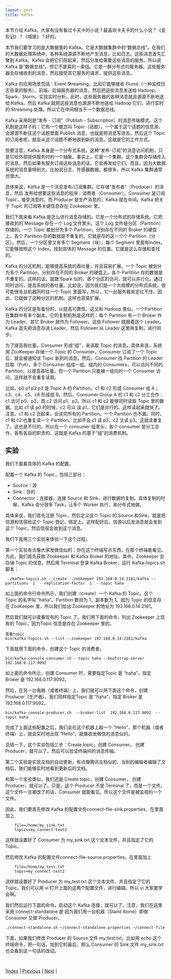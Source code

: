 ```yaml
---
layout: post
title: Kafka
---
```


本节介绍 Kafka。大家有没有看过卡夫卡的小说？最喜欢卡夫卡的什么小说？《变形记》？《城堡》？好的。

本节我们要学习的是大数据里的 Kafka。它是大数据集群中的“数据总线”。在我们的大数据处理系统中，各种系统源源不断地产生消息，比如日志。这些消息首先汇聚到 Kafka。Kafka 会把它们存起来，然后分发给需要这些消息的服务。所以说 Kafka 是“数据总线”。但它不是真的一条线。它是一群分布式的服务器。这些服务器会存储收到的消息，然后接受其它服务的请求，提供这些消息。

Kafka 的应用场景包括：Event Streaming，比如它能够接收 Flume（一种监控日志目录的服务）、前端、后端服务器的消息，然后把这些消息发送给 Hadoop、Spark、Storm，实现实时分析。此时，这些服务器的各种消息就会源源不断地送给 Kafka。然后 Kafka 就把这些消息也源源不断地送给 Hadoop 它们，进行实时的 Streaming 处理。所以它在中间相当于一个数据总线。

Kafka 采用的是“发布 - 订阅”（Publish - Subscription）的消息传输模式。这个机制是这样子的：它有一个概念叫 Topic（话题）。一个属于这个话题的信息源，会源源不断往这个话题里面 Publish 消息，也就是把消息写进去。然后这个 Topic 的订阅者呢，就会从这个话题不断地收到新的消息。这就是它的工作方式。

但要注意，Kafka 本身是一个分布式系统。这种“发布-订阅”的消息访问机制，只是它给外部提供服务时的一个抽象。事实上，它是一个集群。这个集群会存储传入的消息，然后如果有服务订阅这些消息的话，它会再发给它们。而且，因为大数据系统的消息量特别大，比如说日志、传感器数据，都很多，所以 Kafka 集群通常也很大。

具体来说，Kafka 是一个消息发布/订阅集群。它存储“发布者”（Producer）的消息，然后	发布给想要这些消息的程序：消费者（Consumer）。Consumer 是订阅 Topic，接受消息的，而 Producer 是生产消息的，Kafka 就在中间。Kafka 把关于 Topic 的订阅等关键信息存在 Zookeeper 里。

我们下面来看 Kafka 是怎么进行消息存储的。它是一个分布式的存储系统。它把接收到的 Message 存在一个 Log 文件里头。这个 Log 文件是分区（Partition）存储的。一个 Topic 被划分为多个 Partition，分别存在不同的 Broker 的硬盘上。各个 Partition 存的数据是不重复的。它就是存的这一个个 Partition（分区）。然后，一个分区里又有多个 Segment（块）。每个 Segment 里面有Index。它能够按照这个 Index，找到具体的 Message 的位置。它就是这么存储和查找的。

Kafka 的分区机制，能够提高系统的吞吐量，并且容易扩展。一个 Topic 被划分为多个 Partition，分别存在不同的 Broker 的硬盘上。各个 Partition 存的数据是不重复的。这样的话，就跟 Spark 似的，各个分区的访问，就可以并行化。通过同时访问，提高系统的吞吐量。比如说，因为我们是一个大规模的分布式系统，很可能很多台机器同时往一个 Topic 里面写，所以，它一台服务器肯定扛不住。因此，它就做了这种分区的机制。这样也容易扩展。

Kafka 的分区是有备份的，以提高可靠性。这又和 Hadoop 类似。一个Partition在集群中有多个副本。它的复制机制是这样的：每个 Partition 有一个 Broker 作为 Leader，其它 Broker 就作为 Follower。这些 Follower 就跟着这个 Leader。Kafka 首先把消息存进 Leader，然后 Follower 从 Leader 这里再复制，进行同步。

为了提高吞吐量，Consumer 形成“组”，来读取 Topic 的消息。具体来说，系统用 ZooKeeper 存储一个 Topic 的 Consumer。Consumer 订阅了一个 Topic 后，就会被通知该 Topic 新到的消息。然后，Consumer 找 Partition 的 Leader 拉取（Pull）。多个 Consumer 组成一组。组内的 Consumers，可以访问不同的 Partition，以提高吞吐量。但一个 Partition 只能被一组内的一个 Consumer 访问，这样就不会重复读取。

比如，p0 p1 p2 p3 是 Topic A 的 Partition。c1 和 c2 形成 Consumer 组 A；c3、c4、c5、c6 形成组 B。然后，Consumer Group A 的 c1 和 c2 分工合作：c1 访问 p0、p3，而 c2 访问 p1、p2。所以 c1 和 c2 能够同时读取 Topic 里的数据。比如 c1 读 p0 的时候，c2 可以 读 p1。它们是并行的。这样读起来就快了。注意。c1 和 c2 合起来，会读完所有的 Partition。一个 Partition 也不漏。同时，c1 和 c2 也重复读一个 Partition。比如不会 c1 读 p3，c2 又读 p3。这就读重复了。这也是不行的。所以在一个 consumer 组里头，各个 consumer 是分工合作，各有各自的职责的。这就是 Kafka 的基于“组”的消费机制。

## 实验

我们下面看具体的 Kafka 的配置。

配置一个 Kafka 的 Topic，包括三部分：
- Source：源
- Sink：目的
- Connector：连接器，连接 Source 和 Sink，进行数据的复制。具体复制的时候，Kafka 会分很多 Task，让多个 Worker 执行，来分布式地做。

具体来说，我们首先注册 Topic，然后定义这个 Topic 的 Source 和Sink，就是把信源和信宿给这个 Topic 登记、绑定上。这样配好后，信源以后发消息就会发到这个 Topic，然后信宿会收到这个消息。

我们下面用三个实验来体验一下这个过程。

第一个实验有点像大家发微信似的：你在这个终端写点东西，在那个终端能看见。为此，我们首先获取 Zookeeper 和 Kafka Broker 的地址。其中，Zookeeper 会存储 Topic 的信息。然后用 Terminal 登录 Kafka Broker，运行 Kafka-topics.sh 脚本： 

```shell
 ./kafka-topics.sh --create --zookeeper 192.168.0.14:2181/kafka --partitions  1  --replication-factor  1  --topic haha
```

如上面的命令行命令所示，我们创建（create）一个 Kafka 的 Topic。这个 Topic 的名字叫 “haha”。Partition 数目为 1，副本数为 1。因为 Topic 的信息存在 ZooKeeper 里，所以我们给出 Zookeeper 的地址为 192.168.0.14:2181。

然后我们就可以查看现有的 Topic 了。我们用下面的命令，列出 Zookeeper 上现有的 Topic，因为Topic 信息是存在 Zookeeper 里的。

```shell
查看topic
bin/kafka-topics.sh --list --zookeeper 192.168.0.14:2181/kafka
```

下面就用下面的命令，创建这个 Topic 的消费者。

```shell
bin/kafka-console-consumer.sh --topic haha --bootstrap-server 192.168.0.117:9092
```

如上面的命令所示，创建 Consumer 时，需要指定Topic 是 “haha”，指定 Broker 是 192.168.0.117:9092。

然后，在另一台电脑（或者终端）上，我们就可以用下面这个命令，创建 Producer（生产者）。我们同样指定Topic 是 “haha”，指定 Broker 是 192.168.0.117:9092。

```shell
bin/kafka-console-producer.sh  --broker-list  192.168.0.117:9092  --topic haha
```

完成了上面这些配置之后，我们会在这个机器上敲一个 “Hello”，那个机器（或者终端）上，就会实时地出现 “Hello”，就像收发微信的消息似的。

总结一下，这个实验包括三步：Create topic，创建 Consumer，	创建 Producer，就可以了。然后可以验证终端间的消息传输。

第二个实验是实现文档的自动更新。有点像腾讯文档似的，当别的编辑者编辑了文档后，我们能够实时地看到更新后的文档。

和第一个实验类似，我们还是 Create topic，创建 Consumer，	创建 Producer，就可以了。只是，这个 Producer 不是 Terminal 了，而是一个文件。这个文件一旦被改了的话，Consumer 就能看见。所以这个文件是被监视的一个文件。

因此，我们要首先修改 Kafka 的配置文件connect-file-sink.properties，在里面加上

        file=/home/my_sink.txt
        topics=my_connect-test2

这样就设置好了 Consumer 为 my_sink.txt 这个文本文件，并且指定了它的 Topic。

然后修改 Kafka 的配置文件connect-file-source.properties，在里面加上

        file=/home/my_test.txt
        topic=my_connect-test2

这样就设置好了 Producer 为 my_test.txt 这个文本文件，并且指定了它的 Topic。我们可以用 vi 打开上面的这两个配置文件，进行编辑。所以 vi 大家要学会啊。

我们然后运行下面的命令，启动这个 Kafka 连接，就可以了。注意，我们在这里采用 connect-standalone 是
因为我们用一台机器（Stand Alone）即做 Consumer 又做 Producer。

```sh
./connect-standalone.sh ~/connect-standalone.properties ~/connect-file-source.properties ~/connect-file-sink.properties
```

下面，如果我们修改 Producer 的 
Source 文件 my_test.txt，比如用 echo 这个终端命令，把一句话，加到它的最后，那么 Consumer 的 Sink 文件 my_sink.txt 也会看到这一句话的改动。

<br/>

|[Index](../) | [Previous](11-0-databus) | [Next](11-3-flume) |
